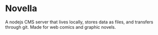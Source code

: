 Novella
=======

A nodejs CMS server that lives locally, stores data as files, and transfers through git. Made for web comics and graphic novels.
